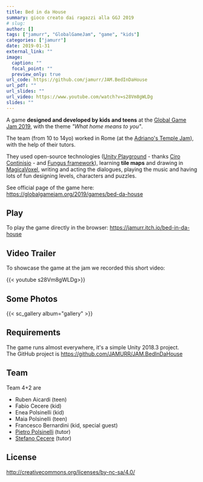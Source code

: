 ```yaml
---
title: Bed in da House
summary: gioco creato dai ragazzi alla GGJ 2019
# slug: 
author: []
tags: ["jamurr", "GlobalGameJam", "game", "kids"]
categories: ["jamurr"]
date: 2019-01-31
external_link: ""
image:
  caption: ""
  focal_point: ""
  preview_only: true
url_code: https://github.com/jamurr/JAM.BedInDaHouse
url_pdf: ""
url_slides: ""
url_video: https://www.youtube.com/watch?v=s28Vm8gWLDg
slides: ""
---
```


A game **designed and developed by kids and teens** at the [Global Game Jam 2019](https://globalgamejam.org/2019/games/bed-da-house), with the theme _"What home means to you"_.

The team (from 10 to 14yo) worked in Rome (at the [Adriano's Temple Jam](https://globalgamejam.org/2019/jam-sites/roma-codemotion-temple-jam)), with the help of their tutors.

They used open-source technologies ([Unity Playground](https://github.com/Unity-Technologies/UnityPlayground) - thanks [Ciro Continisio](https://twitter.com/CiroContns) - and [Fungus framework](https://github.com/snozbot/fungus)), learning **tile maps** and drawing in [MagicaVoxel](http://ephtracy.github.io/), writing and acting the dialogues, playing the music and having lots of fun designing levels, characters and puzzles.

See official page of the game here: <https://globalgamejam.org/2019/games/bed-da-house>

## Play
To play the game directly in the browser:
<https://jamurr.itch.io/bed-in-da-house>

## Video Trailer
To showcase the game at the jam we recorded this short video:

{{< youtube s28Vm8gWLDg>}}

## Some Photos
{{< sc_gallery album="gallery" >}}

## Requirements
The game runs almost everywhere, it's a simple Unity 2018.3 project.  
The GitHub project is <https://github.com/JAMURR/JAM.BedInDaHouse>

## Team
Team 4+2 are
- Ruben Aicardi (teen)
- Fabio Cecere (kid)
- Enea Polsinelli (kid)
- Maia Polsinelli (teen)
- Francesco Bernardini (kid, special guest)
- [Pietro Polsinelli](https://github.com/ppolsinelli/) (tutor)
- [Stefano Cecere](https://github.com/StefanoCecere/) (tutor)

## License
<http://creativecommons.org/licenses/by-nc-sa/4.0/>